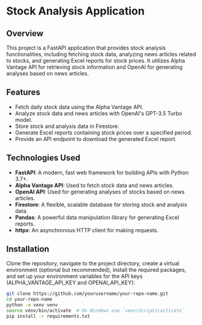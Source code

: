 # Stock Analysis Application

## Overview

This project is a FastAPI application that provides stock analysis functionalities, including fetching stock data, analyzing news articles related to stocks, and generating Excel reports for stock prices. It utilizes Alpha Vantage API for retrieving stock information and OpenAI for generating analyses based on news articles.

## Features

- Fetch daily stock data using the Alpha Vantage API.
- Analyze stock data and news articles with OpenAI's GPT-3.5 Turbo model.
- Store stock and analysis data in Firestore.
- Generate Excel reports containing stock prices over a specified period.
- Provide an API endpoint to download the generated Excel report.

## Technologies Used

- **FastAPI**: A modern, fast web framework for building APIs with Python 3.7+.
- **Alpha Vantage API**: Used to fetch stock data and news articles.
- **OpenAI API**: Used for generating analyses of stocks based on news articles.
- **Firestore**: A flexible, scalable database for storing stock and analysis data.
- **Pandas**: A powerful data manipulation library for generating Excel reports.
- **httpx**: An asynchronous HTTP client for making requests.

## Installation

Clone the repository, navigate to the project directory, create a virtual environment (optional but recommended), install the required packages, and set up your environment variables for the API keys (ALPHA_VANTAGE_API_KEY and OPENAI_API_KEY):

```bash
git clone https://github.com/yourusername/your-repo-name.git
cd your-repo-name
python -m venv venv
source venv/bin/activate  # On Windows use `venv\Scripts\activate`
pip install -r requirements.txt
